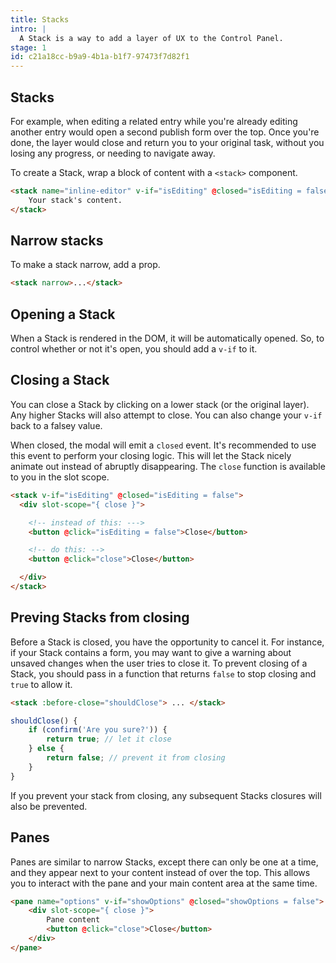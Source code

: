 ```yaml
---
title: Stacks
intro: |
  A Stack is a way to add a layer of UX to the Control Panel.
stage: 1
id: c21a18cc-b9a9-4b1a-b1f7-97473f7d82f1
---
```

## Stacks
For example, when editing a related entry while you're already editing another entry would open a second publish form over the top. Once you're done, the layer would close and return you to your original task, without you losing any progress, or needing to navigate away.

To create a Stack, wrap a block of content with a `<stack>` component.

``` html
<stack name="inline-editor" v-if="isEditing" @closed="isEditing = false">
    Your stack's content.
</stack>
```

## Narrow stacks

To make a stack narrow, add a prop.

``` html
<stack narrow>...</stack>
```

## Opening a Stack

When a Stack is rendered in the DOM, it will be automatically opened. So, to control whether or not it's open, you should add a `v-if` to it.

## Closing a Stack

You can close a Stack by clicking on a lower stack (or the original layer). Any higher Stacks will also attempt to close. You can also change your `v-if` back to a falsey value.

When closed, the modal will emit a `closed` event. It's recommended to use this event to perform your closing logic. This will let the Stack nicely animate out instead of abruptly disappearing. The `close` function is available to you in the slot scope.

``` html
<stack v-if="isEditing" @closed="isEditing = false">
  <div slot-scope="{ close }">

    <!-- instead of this: --->
    <button @click="isEditing = false">Close</button>

    <!-- do this: -->
    <button @click="close">Close</button>

  </div>
</stack>
```

## Preving Stacks from closing

Before a Stack is closed, you have the opportunity to cancel it. For instance, if your Stack contains a form, you may want to give a warning about unsaved changes when the user tries to close it. To prevent closing of a Stack, you should pass in a function that returns `false` to stop closing and `true` to allow it.

``` html
<stack :before-close="shouldClose"> ... </stack>
```
``` js
shouldClose() {
    if (confirm('Are you sure?')) {
        return true; // let it close
    } else {
        return false; // prevent it from closing
    }
}
```

If you prevent your stack from closing, any subsequent Stacks closures will also be prevented.

## Panes

Panes are similar to narrow Stacks, except there can only be one at a time, and they appear next to your content instead of over the top. This allows you to interact with the pane and your main content area at the same time.

``` html
<pane name="options" v-if="showOptions" @closed="showOptions = false">
    <div slot-scope="{ close }">
        Pane content
        <button @click="close">Close</button>
    </div>
</pane>
```
